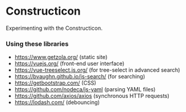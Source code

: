 

# Constructicon

Experimenting with the Constructicon.


### Using these libraries

- https://www.getzola.org/ (static site)
- https://vuejs.org/ (front-end user interface)
- https://vue-treeselect.js.org/ (for tree-select in advanced search)
- https://bvaughn.github.io/js-search/ (for searching)
- https://getbootstrap.com/ (CSS)
- https://github.com/nodeca/js-yaml (parsing YAML files)
- https://github.com/axios/axios (synchronous HTTP requests)
- https://lodash.com/ (debouncing)
